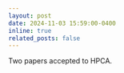 ```yaml
---
layout: post
date: 2024-11-03 15:59:00-0400
inline: true
related_posts: false
---
```


Two papers accepted to HPCA.
